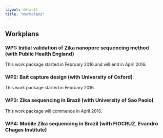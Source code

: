 ```yaml
---
layout: default
title: "Workplans"
---
```


## Workplans

### WP1: Initial validation of Zika nanopore sequencing method (with Public Health England)

This work package started in February 2016 and will end in April 2016.

### WP2: Bait capture design (with University of Oxford)

This work package started in February 2016.

### WP3: Zika sequencing in Brazil (with University of Sao Paolo)

This work package will commence in April 2016.

### WP4: Mobile Zika sequencing in Brazil (with FIOCRUZ, Evandro Chagas Institute)
